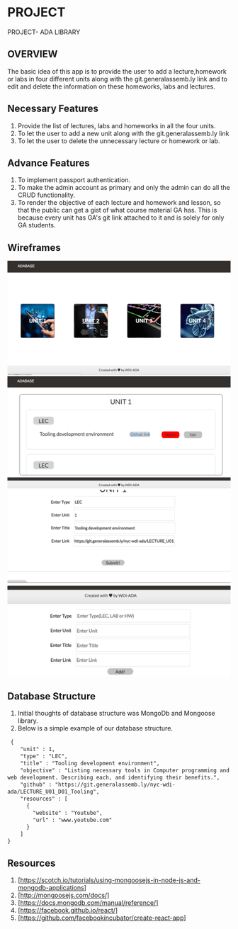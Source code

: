 # PROJECT
PROJECT- ADA LIBRARY

## OVERVIEW

The basic idea of this app is to provide the user to add a lecture,homework or labs in four different units along with the git.generalassemb.ly link and to edit and delete the information on these homeworks, labs and lectures.

## Necessary Features
1. Provide the list of lectures, labs and homeworks in all the four units.
2. To let the user to add a new unit along with the git.generalassemb.ly link
3. To let the user to delete the unnecessary lecture or homework or lab.

## Advance Features
1. To implement passport authentication.
2. To make the admin account as primary and only the admin can do all the CRUD functionality.
3. To render the objective of each lecture and homework and lesson, so that the public can get a gist of what course material GA has. This is because every unit has GA's git link attached to it and is solely for only GA students.

## Wireframes
<!--![WireFrame1](./public/assets/markdown1.png)-->
![wireframe1](./assets/main-wf.png)
![wireframe2](./assets/unit.png)
![wireframe3](./assets/edit.png)
![wireframe4](./assets/add.png)

## Database Structure
1. Initial thoughts of database structure was MongoDb and Mongoose library.
2. Below is a simple example of our database structure.
```
 {
    "unit" : 1,
    "type" : "LEC",
    "title" : "Tooling development environment",
    "objective" : "Listing necessary tools in Computer programming and web development. Describing each, and identifying their benefits.",
    "github" : "https://git.generalassemb.ly/nyc-wdi-ada/LECTURE_U01_D01_Tooling",
    "resources" : [
      {
        "website" : "Youtube",
        "url" : "www.youtube.com"
      }
    ]
}
```

## Resources
1. [https://scotch.io/tutorials/using-mongoosejs-in-node-js-and-mongodb-applications]
2. [http://mongoosejs.com/docs/]
3. [https://docs.mongodb.com/manual/reference/]
4. [https://facebook.github.io/react/]
5. [https://github.com/facebookincubator/create-react-app]